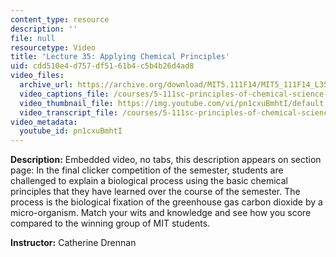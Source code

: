 ```yaml
---
content_type: resource
description: ''
file: null
resourcetype: Video
title: 'Lecture 35: Applying Chemical Principles'
uid: cdd510e4-d757-df51-61b4-c5b4b26d4ad8
video_files:
  archive_url: https://archive.org/download/MIT5.111F14/MIT5_111F14_L35_300k.mp4
  video_captions_file: /courses/5-111sc-principles-of-chemical-science-fall-2014/0b90e7c27c285d6cbc5bd1bac5667a40_pn1cxuBmhtI.vtt
  video_thumbnail_file: https://img.youtube.com/vi/pn1cxuBmhtI/default.jpg
  video_transcript_file: /courses/5-111sc-principles-of-chemical-science-fall-2014/b334d2c9691a5b537f0cb7772e7e9c6b_pn1cxuBmhtI.pdf
video_metadata:
  youtube_id: pn1cxuBmhtI
---
```


**Description:** Embedded video, no tabs, this description appears on section page: In the final clicker competition of the semester, students are challenged to explain a biological process using the basic chemical principles that they have learned over the course of the semester. The process is the biological fixation of the greenhouse gas carbon dioxide by a micro-organism. Match your wits and knowledge and see how you score compared to the winning group of MIT students.

**Instructor:** Catherine Drennan